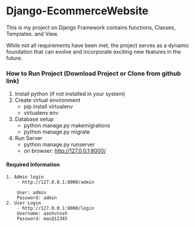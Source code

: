 # Django-EcommerceWebsite
This is my  project on Django Framework contains functions, Classes, Templates. and View. 

While not all requirements have been met, the project serves as a dynamic foundation that can evolve and incorporate exciting new features in the future.

### How to Run Project (Download Project or Clone from github link)
1. Install python (if not installed in your system)
2. Create virtual environment
    - pip install virtualenv
    - virtualenv env
3. Database setup
    - python manage.py makemigrations
    - python manage.py migrate
4. Run Server
    - python manage.py runserver
    - on browser: http://127.0.0.1:8000/

#### Required Information
    1. Admin login
        - http://127.0.0.1:8000/admin

        User: admin
        Password: admin
    2. User Login
        - http://127.0.0.1:8000/login
        Username: aashutosh
        Password: mac@12345


        

